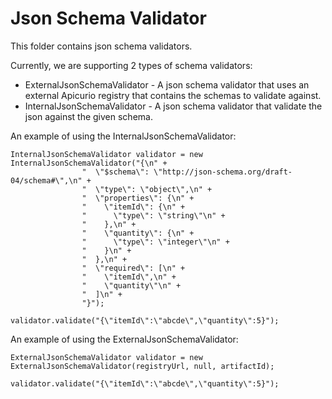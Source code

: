 # Json Schema Validator

This folder contains json schema validators.

Currently, we are supporting 2 types of schema validators:

* ExternalJsonSchemaValidator - A json schema validator that uses an external Apicurio registry that contains the schemas to validate against.
* InternalJsonSchemaValidator - A json schema validator that validate the json against the given schema.

An example of using the InternalJsonSchemaValidator:
```
InternalJsonSchemaValidator validator = new InternalJsonSchemaValidator("{\n" +
                "  \"$schema\": \"http://json-schema.org/draft-04/schema#\",\n" +
                "  \"type\": \"object\",\n" +
                "  \"properties\": {\n" +
                "    \"itemId\": {\n" +
                "      \"type\": \"string\"\n" +
                "    },\n" +
                "    \"quantity\": {\n" +
                "      \"type\": \"integer\"\n" +
                "    }\n" +
                "  },\n" +
                "  \"required\": [\n" +
                "    \"itemId\",\n" +
                "    \"quantity\"\n" +
                "  ]\n" +
                "}");

validator.validate("{\"itemId\":\"abcde\",\"quantity\":5}");
```

An example of using the ExternalJsonSchemaValidator:
```
ExternalJsonSchemaValidator validator = new ExternalJsonSchemaValidator(registryUrl, null, artifactId);

validator.validate("{\"itemId\":\"abcde\",\"quantity\":5}");
```